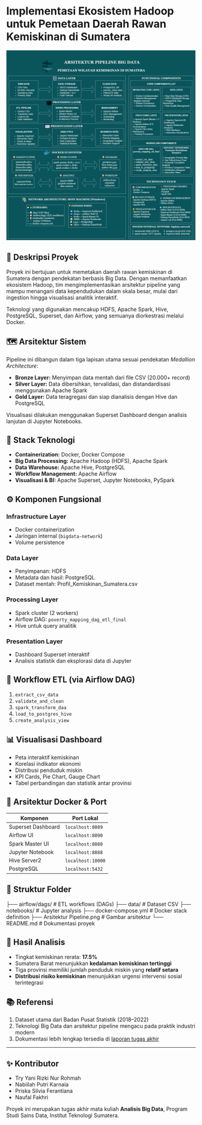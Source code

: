 # Implementasi Ekosistem Hadoop untuk Pemetaan Daerah Rawan Kemiskinan di Sumatera

![Arsitektur Pipeline](Arsitektur%20Pipeline.png)

## 📌 Deskripsi Proyek

Proyek ini bertujuan untuk memetakan daerah rawan kemiskinan di Sumatera dengan pendekatan berbasis Big Data. Dengan memanfaatkan ekosistem Hadoop, tim mengimplementasikan arsitektur pipeline yang mampu menangani data kependudukan dalam skala besar, mulai dari ingestion hingga visualisasi analitik interaktif.

Teknologi yang digunakan mencakup HDFS, Apache Spark, Hive, PostgreSQL, Superset, dan Airflow, yang semuanya diorkestrasi melalui Docker.

## 🗺️ Arsitektur Sistem

Pipeline ini dibangun dalam tiga lapisan utama sesuai pendekatan *Medallion Architecture*:
- **Bronze Layer:** Menyimpan data mentah dari file CSV (20.000+ record)
- **Silver Layer:** Data dibersihkan, tervalidasi, dan distandardisasi menggunakan Apache Spark
- **Gold Layer:** Data teragregasi dan siap dianalisis dengan Hive dan PostgreSQL

Visualisasi dilakukan menggunakan Superset Dashboard dengan analisis lanjutan di Jupyter Notebooks.

## 🧱 Stack Teknologi

- **Containerization:** Docker, Docker Compose
- **Big Data Processing:** Apache Hadoop (HDFS), Apache Spark
- **Data Warehouse:** Apache Hive, PostgreSQL
- **Workflow Management:** Apache Airflow
- **Visualisasi & BI:** Apache Superset, Jupyter Notebooks, PySpark

## ⚙️ Komponen Fungsional

### Infrastructure Layer
- Docker containerization
- Jaringan internal (`bigdata-network`)
- Volume persistence

### Data Layer
- Penyimpanan: HDFS
- Metadata dan hasil: PostgreSQL
- Dataset mentah: Profil_Kemiskinan_Sumatera.csv

### Processing Layer
- Spark cluster (2 workers)
- Airflow DAG: `poverty_mapping_dag_etl_final`
- Hive untuk query analitik

### Presentation Layer
- Dashboard Superset interaktif
- Analisis statistik dan eksplorasi data di Jupyter

## 🔁 Workflow ETL (via Airflow DAG)

1. `extract_csv_data`
2. `validate_and_clean`
3. `spark_transform_daa`
4. `load_to_postgres_hive`
5. `create_analysis_view`

## 📊 Visualisasi Dashboard

- Peta interaktif kemiskinan
- Korelasi indikator ekonomi
- Distribusi penduduk miskin
- KPI Cards, Pie Chart, Gauge Chart
- Tabel perbandingan dan statistik antar provinsi

## 🔌 Arsitektur Docker & Port

| Komponen              | Port Lokal        |
|----------------------|-------------------|
| Superset Dashboard   | `localhost:8089`  |
| Airflow UI           | `localhost:8090`  |
| Spark Master UI      | `localhost:8080`  |
| Jupyter Notebook     | `localhost:8888`  |
| Hive Server2         | `localhost:10000` |
| PostgreSQL           | `localhost:5432`  |

## 📁 Struktur Folder

├── airflow/dags/ # ETL workflows (DAGs)
├── data/ # Dataset CSV
├── notebooks/ # Jupyter analysis
├── docker-compose.yml # Docker stack definition
├── Arsitektur Pipeline.png # Gambar arsitektur
└── README.md # Dokumentasi proyek

## 🧪 Hasil Analisis

- Tingkat kemiskinan rerata: **17.5%**
- Sumatera Barat menunjukkan **kedalaman kemiskinan tertinggi**
- Tiga provinsi memiliki jumlah penduduk miskin yang **relatif setara**
- **Distribusi risiko kemiskinan** menunjukkan urgensi intervensi sosial terintegrasi

## 📚 Referensi

1. Dataset utama dari Badan Pusat Statistik (2018–2022)
2. Teknologi Big Data dan arsitektur pipeline mengacu pada praktik industri modern
3. Dokumentasi lebih lengkap tersedia di [laporan tugas akhir](Laporan%20Akhir%20Tugas%20ABD_Kelompok%2018%20RB.pdf)

---

## ✨ Kontributor

- Try Yani Rizki Nur Rohmah
- Nabiilah Putri Karnaia
- Priska Silvia Ferantiana
- Naufal Fakhri

Proyek ini merupakan tugas akhir mata kuliah **Analisis Big Data**, Program Studi Sains Data, Institut Teknologi Sumatera.
